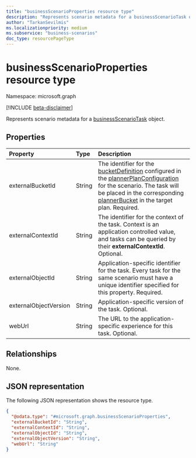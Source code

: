 ```yaml
---
title: "businessScenarioProperties resource type"
description: "Represents scenario metadata for a businessScenarioTask object."
author: "TarkanSevilmis"
ms.localizationpriority: medium
ms.subservice: "business-scenarios"
doc_type: resourcePageType
---
```


# businessScenarioProperties resource type

Namespace: microsoft.graph

[!INCLUDE [beta-disclaimer](../../includes/beta-disclaimer.md)]

Represents scenario metadata for a [businessScenarioTask](../resources/businessscenariotask.md) object.

## Properties

|Property|Type|Description|
|:---|:---|:---|
|externalBucketId|String|The identifier for the [bucketDefinition](../resources/plannerplanconfigurationbucketdefinition.md) configured in the [plannerPlanConfiguration](../resources/plannerplanconfiguration.md) for the scenario. The task will be placed in the corresponding [plannerBucket](../resources/plannerbucket.md) in the target plan. Required.|
|externalContextId|String|The identifier for the context of the task. Context is an application controlled value, and tasks can be queried by their **externalContextId**. Optional.|
|externalObjectId|String|Application-specific identifier for the task. Every task for the same scenario must have a unique identifier specified for this property. Required.|
|externalObjectVersion|String|Application-specific version of the task. Optional.|
|webUrl|String|The URL to the application-specific experience for this task. Optional.|

## Relationships

None.

## JSON representation

The following JSON representation shows the resource type.
<!-- {
  "blockType": "resource",
  "@odata.type": "microsoft.graph.businessScenarioProperties"
}
-->
``` json
{
  "@odata.type": "#microsoft.graph.businessScenarioProperties",
  "externalBucketId": "String",
  "externalContextId": "String",
  "externalObjectId": "String",
  "externalObjectVersion": "String",
  "webUrl": "String"
}
```
